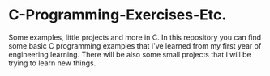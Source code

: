 # C-Programming-Exercises-Etc.
Some examples, little projects and more in C.
In this repository you can find some basic C programming examples that i've learned from my first year of engineering learning.
There will be also some small projects that i will be trying to learn new things.
